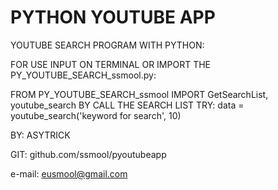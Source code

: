 # PYTHON YOUTUBE APP

YOUTUBE SEARCH PROGRAM WITH PYTHON:

FOR USE INPUT ON TERMINAL <PYTHON APPMAIN.PY> OR IMPORT THE PY_YOUTUBE_SEARCH_ssmool.py: 

FROM PY_YOUTUBE_SEARCH_ssmool IMPORT GetSearchList, youtube_search
BY CALL THE SEARCH LIST TRY: data = youtube_search('keyword for search', 10)

BY: ASYTRICK

GIT: github.com/ssmool/pyoutubeapp

e-mail: eusmool@gmail.com

